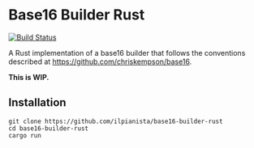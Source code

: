 # Base16 Builder Rust

[![Build Status](https://travis-ci.org/ilpianista/base16-builder-rust.svg?branch=master)](https://travis-ci.org/ilpianista/base16-builder-rust)

A Rust implementation of a base16 builder that follows the conventions described at https://github.com/chriskempson/base16.

**This is WIP.**

## Installation

    git clone https://github.com/ilpianista/base16-builder-rust
    cd base16-builder-rust
    cargo run

